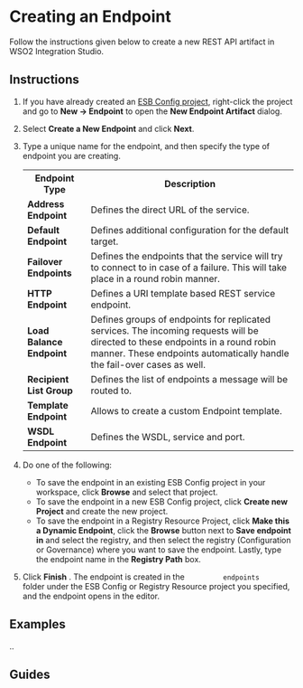 # Creating an Endpoint
Follow the instructions given below to create a new REST API artifact in WSO2 Integration Studio.

## Instructions

1.  If you have already created an [ESB Config project](../../creating-projects/#esb-config-project), right-click the project and go to **New → Endpoint** to open the **New Endpoint Artifact** dialog.
2.  Select **Create a New Endpoint** and click **Next**.
3.  Type a unique name for the endpoint, and then specify the type of
    endpoint you are creating.

    <table>
        <tr>
            <th>Endpoint Type</th>
            <th>Description</th>
        </tr>
        <tr>
            <td><b>Address Endpoint</b></td>
            <td>Defines the direct URL of the service.</td>
        </tr>
        <tr>
            <td><b>Default Endpoint</b></td>
            <td>Defines additional configuration for the default target.</td>
        </tr>
        <tr>
            <td><b>Failover Endpoints</b></td>
            <td>Defines the endpoints that the service will try to connect to in case of a failure. This will take place in a round robin manner.</td>
        </tr>
        <tr>
            <td><b>HTTP Endpoint</b></td>
            <td>Defines a URI template based REST service endpoint.</td>
        </tr>
        <tr>
            <td><b>Load Balance Endpoint</b></td>
            <td>Defines groups of endpoints for replicated services. The incoming requests will be directed to these endpoints in a round robin manner. These endpoints automatically handle the fail-over cases as well.</td>
        </tr>
        <tr>
            <td><b>Recipient List Group</b></td>
            <td>Defines the list of endpoints a message will be routed to.</td>
        </tr>
        <tr>
            <td><b>Template Endpoint</b></td>
            <td>Allows to create a custom Endpoint template.</td>
        </tr>
        <tr>
            <td><b>WSDL Endpoint</b></td>
            <td>Defines the WSDL, service and port.</td>
        </tr>
    </table>

4.  Do one of the following:  
    -   To save the endpoint in an existing ESB Config project in your workspace, click **Browse** and select that project.
    -   To save the endpoint in a new ESB Config project, click **Create new Project** and create the new project.
    -   To save the endpoint in a Registry Resource Project, click **Make this a Dynamic Endpoint**, click the **Browse** button next to **Save endpoint in** and select the registry, and then select the registry (Configuration or Governance) where you want to save the endpoint. Lastly, type the endpoint name in the **Registry Path** box.

5.  Click **Finish** . The endpoint is created in the `          endpoints         ` folder under the ESB Config or Registry Resource project you specified, and the endpoint opens in the editor.

## Examples
..

## Guides

